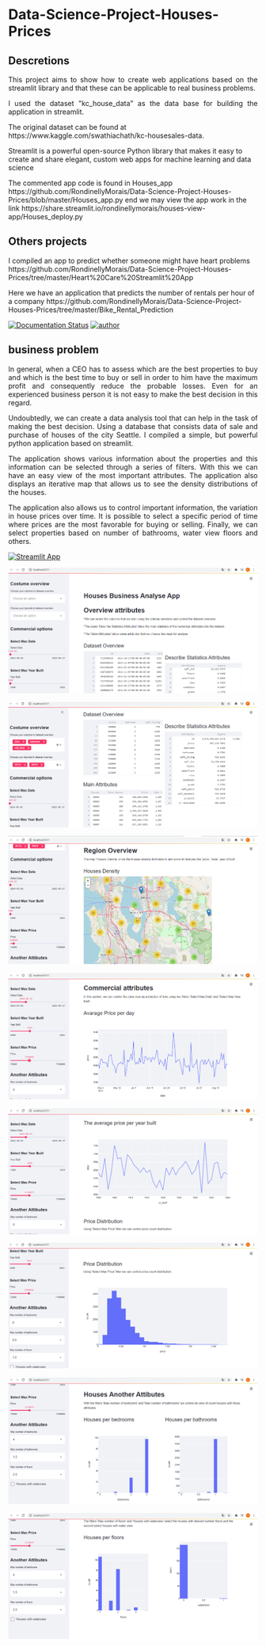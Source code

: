 # Data-Science-Project-Houses-Prices
## Descretions
<p align="justify"> This project aims to show how to create web applications based on the streamlit library and
  that these can be applicable to real business problems. </p>
<p align="justify"> I used the dataset "kc_house_data" as the data base for building the application in streamlit.</p>
<p align=""> The original dataset can be found at https://www.kaggle.com/swathiachath/kc-housesales-data. </p>
<p align="">Streamlit is a powerful open-source Python library that makes it easy to create and share elegant, 
  custom web apps for machine learning and data science </p>
 <p align=""> The commented app code is found in Houses_app https://github.com/RondinellyMorais/Data-Science-Project-Houses-Prices/blob/master/Houses_app.py 
 end we may view the app work in the link https://share.streamlit.io/rondinellymorais/houses-view-app/Houses_deploy.py </p> 
 
 ## Others projects
  <p align=""> I compiled an app to predict whether someone might have heart problems https://github.com/RondinellyMorais/Data-Science-Project-Houses-Prices/tree/master/Heart%20Care%20Streamlit%20App </p>
  
 <p align=""> Here we have an application that predicts the number of rentals per hour of a company https://github.com/RondinellyMorais/Data-Science-Project-Houses-Prices/tree/master/Bike_Rental_Prediction </p>
  
[![Documentation Status](https://readthedocs.com/projects/streamlit-streamlit/badge/?version=latest)](https://docs.streamlit.io/en/latest/?badge=latest)
[![author](https://img.shields.io/badge/author-rondinelly-red.svg)](https://www.linkedin.com/in/rondinellyoliveiradatascience)
## business problem
<p align="justify"> In general, when a CEO has to assess which are the best properties to buy and which is the best
  time to buy or sell in order to him have the maximum profit and consequently reduce the probable losses. Even for an experienced business person it is not easy to make the best decision in this regard.</p>
  
  <p align="justify"> Undoubtedly, we can create a data analysis tool that can help in the task of making the best decision. Using a database that consists data of sale and purchase of houses of the city Seattle. I compiled a simple, but powerful python application based on streamlit. </p>
  
   <p align="justify">The application shows various information about the properties and this information can be selected through a series of filters. With this we can have an easy view of the most important attributes. The application also displays an iterative map that allows us to see the density distributions of the houses.</p>
   
   <p align="justify"> The application also allows us to control important information, the variation in house prices over time. It is possible to select a specific period of time where prices are the most favorable for buying or selling. Finally, we can select properties based on number of bathrooms, water view floors and others.</p>
  
[![Streamlit App](https://static.streamlit.io/badges/streamlit_badge_black_white.svg)](https://share.streamlit.io/streamlit/demo-face-gan)


![Wellcome](/Images/01.png?raw=True)

![Wellcome](/Images/02.png?raw=True)

![Wellcome](/Images/03.png?raw=True)

![Wellcome](/Images/04.png?raw=True)

![Wellcome](/Images/05.png?raw=True)

![Wellcome](/Images/06.png?raw=True)

![Wellcome](/Images/07.png?raw=True)

![Wellcome](/Images/08.png?raw=True)

